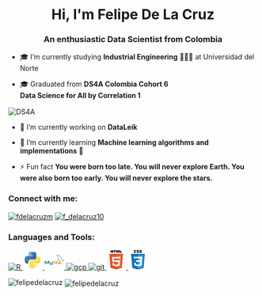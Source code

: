 <h1 align="center">Hi, I'm Felipe De La Cruz</h1>
<h3 align="center">An enthusiastic Data Scientist from Colombia </h3>

- 🎓 I’m currently studying **Industrial Engineering** 👷🏽‍♂️ at Universidad del Norte

- 🎓 Graduated from **DS4A Colombia Cohort 6** <br> **Data Science for All by Correlation 1** <br>
<img src = "https://www.unicauca.edu.co/versionP/sites/default/files/images/DS4.jpg" alt="DS4A" height="150" align= "center">

- 💼 I’m currently working on **DataLeik**

- 🌱 I’m currently learning **Machine learning algorithms and implementations** 🤖

- ⚡ Fun fact **You were born too late. You will never explore Earth. You were also born too early. You will never explore the stars.**

<h3 align="left">Connect with me:</h3>
<p align="left">
<a href="https://linkedin.com/in/fdelacruzm" target="blank"><img align="center" src="https://raw.githubusercontent.com/rahuldkjain/github-profile-readme-generator/master/src/images/icons/Social/linked-in-alt.svg" alt="fdelacruzm" height="30" width="40" /></a>
<a href="https://www.hackerrank.com/f_delacruz10" target="blank"><img align="center" src="https://raw.githubusercontent.com/rahuldkjain/github-profile-readme-generator/master/src/images/icons/Social/hackerrank.svg" alt="f_delacruz10" height="30" width="40" /></a>
</p>

<h3 align="left">Languages and Tools:</h3>
<p align="left"> 
<a href="https://cran.rstudio.com/" target="_blank" rel="noreferrer"> <img src="https://www.vectorlogo.zone/logos/r-project/r-project-official.svg" alt="R" width="40" height="40"/> </a> 
<a href="https://www.python.org" target="_blank" rel="noreferrer"> <img src="https://raw.githubusercontent.com/devicons/devicon/master/icons/python/python-original.svg" alt="python" width="40" height="40"/> </a>
<a href="https://www.mysql.com/" target="_blank" rel="noreferrer"> <img src="https://raw.githubusercontent.com/devicons/devicon/master/icons/mysql/mysql-original-wordmark.svg" alt="mysql" width="40" height="40"/> </a> 
<a href="https://cloud.google.com" target="_blank" rel="noreferrer"> <img src="https://www.vectorlogo.zone/logos/google_cloud/google_cloud-icon.svg" alt="gcp" width="40" height="40"/> </a> 
<a href="https://git-scm.com/" target="_blank" rel="noreferrer"> <img src="https://www.vectorlogo.zone/logos/git-scm/git-scm-icon.svg" alt="git" width="40" height="40"/> </a> 
<a href="https://www.w3.org/html/" target="_blank" rel="noreferrer"> <img src="https://raw.githubusercontent.com/devicons/devicon/master/icons/html5/html5-original-wordmark.svg" alt="html5" width="40" height="40"/> </a>
<a href="https://www.w3schools.com/css/" target="_blank" rel="noreferrer"> <img src="https://raw.githubusercontent.com/devicons/devicon/master/icons/css3/css3-original-wordmark.svg" alt="css3" width="40" height="40"/> </a> 
</p>

<p><img align="left" src="https://github-readme-stats.vercel.app/api/top-langs?username=felipedelacruz&show_icons=true&locale=en&layout=compact" alt="felipedelacruz" /></p>

<p>&nbsp;<img align="center" src="https://github-readme-stats.vercel.app/api?username=felipedelacruz&show_icons=true&locale=en" alt="felipedelacruz" /></p>